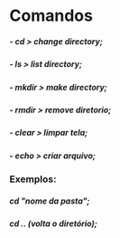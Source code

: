 
# Comandos

##### - cd > change directory;
##### - ls > list directory;
##### - mkdir > make directory;
##### - rmdir > remove diretorio;
##### - clear > limpar tela;
##### - echo > criar arquivo;

### Exemplos:

##### cd "nome da pasta";
##### cd .. (volta o diretório);
	